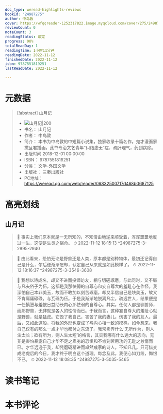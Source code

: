 ```yaml
---
doc_type: weread-highlights-reviews
bookId: "24987275"
author: 中岛敦
cover: https://wfqqreader-1252317822.image.myqcloud.com/cover/275/24987275/t7_24987275.jpg
reviewCount: 0
noteCount: 3
readingStatus: 读完
progress: 98%
totalReadDay: 1
readingTime: 1小时11分钟
readingDate: 2022-11-12
finishedDate: 2022-11-12
isbn: 9787551819251
lastReadDate: 2022-11-12

---
```

# 元数据
> [!abstract] 山月记
> - ![ 山月记|200](https://wfqqreader-1252317822.image.myqcloud.com/cover/275/24987275/t7_24987275.jpg)
> - 书名： 山月记
> - 作者： 中岛敦
> - 简介： 本书为中岛敦的中短篇小说集，独家收录十篇名作，鬼才漫画家撒旦君插画。此书专治文艺青年“纠结虚无”症，疏肝理气，药到病除。
> - 出版时间 2018-12-01 00:00:00
> - ISBN： 9787551819251
> - 分类： 文学-外国文学
> - 出版社： 三秦出版社
> - PC地址：https://weread.qq.com/web/reader/06832500717d468b0687125

# 高亮划线

## 山月记

> 📌 事实上我们原本就是一无所知的，不知情由地逆来顺受着，浑浑噩噩地度过一生，这便是生灵之宿命。 
> ⏱ 2022-11-12 18:15:13 ^24987275-3-2895-2940

> 📌 由此看来，恐怕无论是野兽还是人类，原本都是别种物体，最初还记得自己是什么，尔后便渐渐忘却，认定自己从来就是如此模样了。 
> ⏱ 2022-11-12 18:16:37 ^24987275-3-3549-3608

> 📌 我想以诗成名，却又不进而投师访友，相与切磋琢磨。与此同时，又不屑与凡夫俗子为伍。这都是我那怯弱的自尊心和妄自尊大的羞耻心在作怪。我深怕自己本非美玉，故而不敢加以刻苦琢磨，却又半信自己是块美玉，故又不肯庸庸碌碌，与瓦砾为伍。于是我渐渐地脱离凡尘，疏远世人，结果便是一任愤懑与羞恨日益助长内心那怯弱的自尊心。其实，任何人都是驯兽师，而那野兽，无非就是各人的性情而已。于我而言，这种妄自尊大的羞耻心就是野兽，就是猛虎。它毁了我自己，害苦了我的妻儿，伤害了我的友人，最后，又如此这般，将我的外形也变成了与内心相一致的模样。如今想来，我自己仅有的那么一点才华也都付之东流了。我常卖弄什么‘无所作为，则人生太长；欲有所为，则人生太短’的格言，其实我哪有什么远大的志向，无非是害怕暴露自己才华不足之卑劣的恐惧和不肯刻苦用功的无耻之怠惰而已。才华远逊于我，却凭磨砺精进而卓然成家的诗人，不知凡几。只可惜变成老虎后的今日，我才终于明白这个道理。每念及此，我便心如刀绞，悔恨不已。 
> ⏱ 2022-11-12 18:08:35 ^24987275-3-5035-5465

# 读书笔记

# 本书评论
